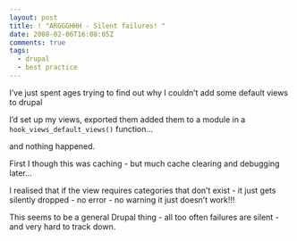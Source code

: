```yaml
---
layout: post
title: ! "ARGGGHHH - Silent failures! "
date: 2008-02-06T16:08:05Z
comments: true
tags:
  - drupal
  - best practice
---
```


I’ve just spent ages trying to find out why I couldn’t add some default views to drupal

I’d set up my views, exported them added them to a module in a `hook_views_default_views()` function…

and nothing happened.

<!--more-->

First I though this was caching - but much cache clearing and debugging later…

I realised that if the view requires categories that don’t exist -
it just gets silently dropped - no error - no warning it just doesn’t
work!!!

This seems to be a general Drupal thing - all too often failures are silent - and very hard to track down.
